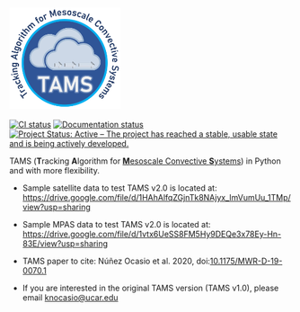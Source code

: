 <h1>
  <!-- TODO: change src to https://raw.githubusercontent.com/knubez/TAMS/main/docs/_static/TAMS-logo.png once public -->
  <img src="./docs/_static/TAMS-logo.png"
       alt="TAMS logo" height="180" valign="bottom">
</h1>

[![CI status](https://github.com/knubez/TAMS/actions/workflows/ci.yml/badge.svg)](https://github.com/knubez/TAMS/actions/workflows/ci.yml)
[![Documentation status](https://readthedocs.org/projects/tams/badge/?version=latest)](https://tams.readthedocs.io/en/latest/)
[![Project Status: Active – The project has reached a stable, usable state and is being actively developed.](https://www.repostatus.org/badges/latest/active.svg)](https://www.repostatus.org/#active)

TAMS
(**T**racking **A**lgorithm for [**M**esoscale Convective **S**ystems](https://en.wikipedia.org/wiki/Mesoscale_convective_system))
in Python and with more flexibility.

- Sample satellite data to test TAMS v2.0 is located at: https://drive.google.com/file/d/1HAhAlfqZGjnTk8NAjyx_lmVumUu_1TMp/view?usp=sharing

- Sample MPAS data to test TAMS v2.0 is located at: https://drive.google.com/file/d/1vtx6UeSS8FM5Hy9DEQe3x78Ey-Hn-83E/view?usp=sharing

- TAMS paper to cite: Núñez Ocasio et al. 2020, doi:[10.1175/MWR-D-19-0070.1](https://doi.org/10.1175/MWR-D-19-0070.1)

- If you are interested in the original TAMS version (TAMS v1.0), please email knocasio@ucar.edu
